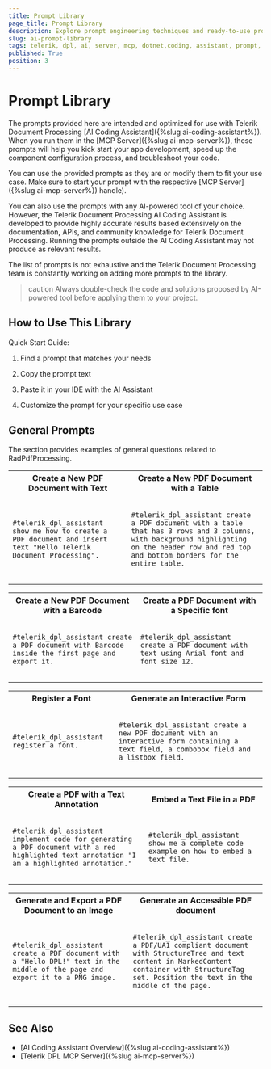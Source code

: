 ```yaml
---
title: Prompt Library
page_title: Prompt Library
description: Explore prompt engineering techniques and ready-to-use prompt templates for the AI coding assistant of Telerik Document Processing Libraries.
slug: ai-prompt-library
tags: telerik, dpl, ai, server, mcp, dotnet,coding, assistant, prompt, library
published: True
position: 3
---
```


# Prompt Library

The prompts provided here are intended and optimized for use with Telerik Document Processing [AI Coding Assistant]({%slug ai-coding-assistant%}). When you run them in the [MCP Server]({%slug ai-mcp-server%}), these prompts will help you kick start your app development, speed up the component configuration process, and troubleshoot your code.

You can use the provided prompts as they are or modify them to fit your use case. Make sure to start your prompt with the respective [MCP Server]({%slug ai-mcp-server%}) handle).

You can also use the prompts with any AI-powered tool of your choice. However, the Telerik Document Processing AI Coding Assistant is developed to provide highly accurate results based extensively on the documentation, APIs, and community knowledge for Telerik Document Processing. Running the prompts outside the AI Coding Assistant may not produce as relevant results.

The list of prompts is not exhaustive and the Telerik Document Processing team is constantly working on adding more prompts to the library.

>caution Always double-check the code and solutions proposed by AI-powered tool before applying them to your project.

## How to Use This Library

Quick Start Guide:

1. Find a prompt that matches your needs

1. Copy the prompt text

1. Paste it in your IDE with the AI Assistant

1. Customize the prompt for your specific use case 

## General Prompts

The section provides examples of general questions related to RadPdfProcessing.

<table>
		<tr>
			<th>Create a New PDF Document with Text</th>
      <th>Create a New PDF Document with a Table</th>
		</tr>
    <tr>  
      <td>
        <pre><code>
#telerik_dpl_assistant show me how to create a PDF document and insert text "Hello Telerik Document Processing".
			  </code></pre>
      </td>
            <td>
         <pre><code>
#telerik_dpl_assistant create a PDF document with a table that has 3 rows and 3 columns, with background highlighting on the header row and red top and bottom borders for the entire table.
			  </code></pre>
      </td>
    </tr>   
</table>   

<table>
		<tr>
			<th>Create a New PDF Document with a Barcode</th>
      <th>Create a PDF Document with a Specific font</th>
		</tr>
    <tr>  
      <td>
      <pre><code>
#telerik_dpl_assistant create a PDF document with Barcode inside the first page and export it.
			  </code></pre>
      </td>
      <td>
        <pre><code>
#telerik_dpl_assistant  create a PDF document with text using Arial font and font size 12.
			  </code></pre>
      </td>
    </tr>   
</table>  

<table>
		<tr>
			<th>Register a Font</th>
      <th>Generate an Interactive Form</th>
		</tr>
    <tr>  
      <td>
      <pre><code>
#telerik_dpl_assistant register a font.
			  </code></pre>
      </td>
      <td>
        <pre><code>
#telerik_dpl_assistant create a new PDF document with an interactive form containing a text field, a combobox field and a listbox field. 
			  </code></pre>
      </td>
    </tr>   
</table>  

<table>
		<tr>
			<th>Create a PDF with a Text Annotation</th>
      <th>Embed a Text File in a PDF</th>
		</tr>
    <tr>  
      <td>
      <pre><code>
#telerik_dpl_assistant implement code for generating a PDF document with a red highlighted text annotation "I am a highlighted annotation."
			  </code></pre>
      </td>
      <td>
        <pre><code>
#telerik_dpl_assistant show me a complete code example on how to embed a text file.
			  </code></pre>
      </td>
    </tr>   
</table>  

<table>
		<tr>
			<th>Generate and Export a PDF Document to an Image</th>
      <th>Generate an Accessible PDF document</th>
		</tr>
    <tr>  
      <td>
      <pre><code>
#telerik_dpl_assistant create a PDF document with a "Hello DPL!" text in the middle of the page and export it to a PNG image.
			  </code></pre>
      </td>
      <td>
        <pre><code>
#telerik_dpl_assistant create a PDF/UA1 compliant document with StructureTree and text content in MarkedContent container with StructureTag set. Position the text in the middle of the page.
			  </code></pre>
      </td>
    </tr>   
</table> 

## See Also

* [AI Coding Assistant Overview]({%slug ai-coding-assistant%})
* [Telerik DPL MCP Server]({%slug ai-mcp-server%})